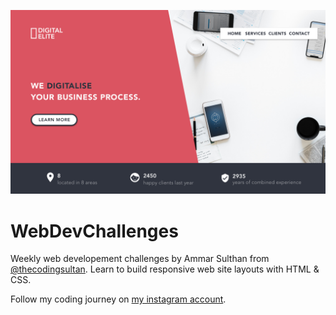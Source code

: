 ![](https://github.com/GenevieveMasioni/WebDevChallenges/blob/master/DigitalElite/Mockup/digital_elite.png)

# WebDevChallenges
Weekly web developement challenges by Ammar Sulthan from [@thecodingsultan](https://www.instagram.com/thecodingsultan/). Learn to build responsive web site layouts with HTML &amp; CSS.

Follow my coding journey on [my instagram account](http://instagram.com/genevievemasioni).
